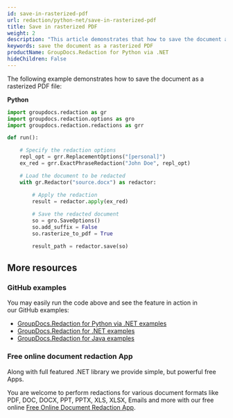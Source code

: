 ```yaml
---
id: save-in-rasterized-pdf
url: redaction/python-net/save-in-rasterized-pdf
title: Save in rasterized PDF
weight: 2
description: "This article demonstrates that how to save the document as a rasterized PDF file"
keywords: save the document as a rasterized PDF 
productName: GroupDocs.Redaction for Python via .NET
hideChildren: False
---
```

The following example demonstrates how to save the document as a rasterized PDF file:

**Python**

```python
import groupdocs.redaction as gr
import groupdocs.redaction.options as gro
import groupdocs.redaction.redactions as grr

def run():

    # Specify the redaction options
    repl_opt = grr.ReplacementOptions("[personal]")
    ex_red = grr.ExactPhraseRedaction("John Doe", repl_opt)

    # Load the document to be redacted
    with gr.Redactor("source.docx") as redactor:

        # Apply the redaction
        result = redactor.apply(ex_red)
        
        # Save the redacted document
        so = gro.SaveOptions()
        so.add_suffix = False
        so.rasterize_to_pdf = True

        result_path = redactor.save(so)
```

## More resources

### GitHub examples

You may easily run the code above and see the feature in action in our GitHub examples:

*   [GroupDocs.Redaction for Python via .NET examples](https://github.com/groupdocs-redaction/GroupDocs.Redaction-for-Python-via-.NET)
*   [GroupDocs.Redaction for .NET examples](https://github.com/groupdocs-redaction/GroupDocs.Redaction-for-.NET)
*   [GroupDocs.Redaction for Java examples](https://github.com/groupdocs-redaction/GroupDocs.Redaction-for-Java)
   

### Free online document redaction App

Along with full featured .NET library we provide simple, but powerful free Apps.

You are welcome to perform redactions for various document formats like PDF, DOC, DOCX, PPT, PPTX, XLS, XLSX, Emails and more with our free online [Free Online Document Redaction App](https://products.groupdocs.app/redaction).
